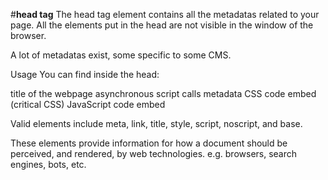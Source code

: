 #**head tag**
The head tag element contains all the metadatas related to your page. All the elements put in the head are not visible in the window of the browser.

A lot of metadatas exist, some specific to some CMS.

Usage
You can find inside the head:

title of the webpage
asynchronous script calls
metadata
CSS code embed (critical CSS)
JavaScript code embed

Valid <head> elements include meta, link, title, style, script, noscript, and base.

These elements provide information for how a document should be perceived, and rendered, by web technologies. e.g. browsers, search engines, bots, etc.
